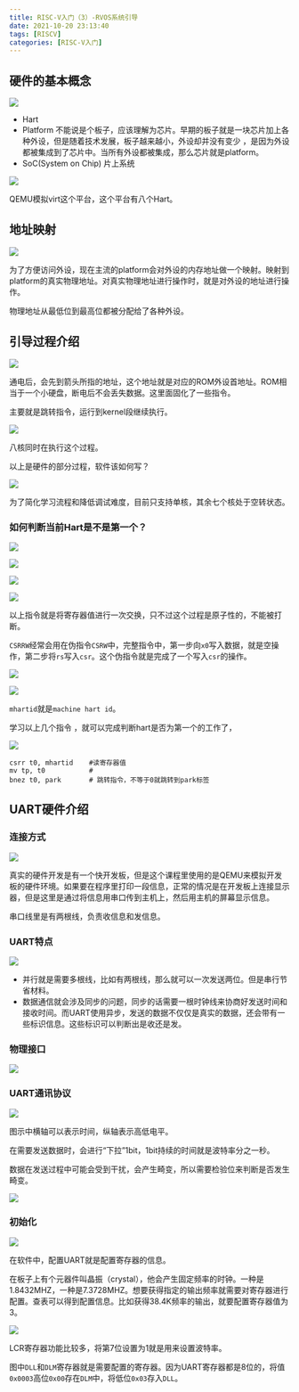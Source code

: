 ```yaml
---
title: RISC-V入门（3）-RVOS系统引导
date: 2021-10-20 23:13:40
tags: [RISCV]
categories: [RISC-V入门]
---
```


## 硬件的基本概念

![](https://picbed-1311007548.cos.ap-shanghai.myqcloud.com/markdown_picbed/img/202110202320868.png)

- Hart
- Platform
不能说是个板子，应该理解为芯片。早期的板子就是一块芯片加上各种外设，但是随着技术发展，板子越来越小，外设却并没有变少 ，是因为外设都被集成到了芯片中。当所有外设都被集成，那么芯片就是platform。
- SoC(System on Chip)
片上系统

![](https://picbed-1311007548.cos.ap-shanghai.myqcloud.com/markdown_picbed/img/202110202328649.png)

QEMU模拟virt这个平台，这个平台有八个Hart。

## 地址映射

![](https://picbed-1311007548.cos.ap-shanghai.myqcloud.com/markdown_picbed/img/202110202331403.png)

为了方便访问外设，现在主流的platform会对外设的内存地址做一个映射。映射到platform的真实物理地址。对真实物理地址进行操作时，就是对外设的地址进行操作。

物理地址从最低位到最高位都被分配给了各种外设。

## 引导过程介绍
![](https://picbed-1311007548.cos.ap-shanghai.myqcloud.com/markdown_picbed/img/202110202342918.png)

通电后，会先到箭头所指的地址，这个地址就是对应的ROM外设首地址。ROM相当于一个小硬盘，断电后不会丢失数据。这里面固化了一些指令。

主要就是跳转指令，运行到kernel段继续执行。

![](https://picbed-1311007548.cos.ap-shanghai.myqcloud.com/markdown_picbed/img/202110212317389.png)

八核同时在执行这个过程。

以上是硬件的部分过程，软件该如何写？

![](https://picbed-1311007548.cos.ap-shanghai.myqcloud.com/markdown_picbed/img/202110212320524.png)

为了简化学习流程和降低调试难度，目前只支持单核，其余七个核处于空转状态。

### 如何判断当前Hart是不是第一个？


![](https://picbed-1311007548.cos.ap-shanghai.myqcloud.com/markdown_picbed/img/202110212323556.png)

![](https://picbed-1311007548.cos.ap-shanghai.myqcloud.com/markdown_picbed/img/202110212325328.png)

![](https://picbed-1311007548.cos.ap-shanghai.myqcloud.com/markdown_picbed/img/202110212325081.png)

![](https://picbed-1311007548.cos.ap-shanghai.myqcloud.com/markdown_picbed/img/202110212327552.png)

以上指令就是将寄存器值进行一次交换，只不过这个过程是原子性的，不能被打断。

`CSRRW`经常会用在伪指令`CSRW`中，完整指令中，第一步向`x0`写入数据，就是空操作，第二步将`rs`写入`csr`。这个伪指令就是完成了一个写入`csr`的操作。

![](https://picbed-1311007548.cos.ap-shanghai.myqcloud.com/markdown_picbed/img/202110212333753.png)

![](https://picbed-1311007548.cos.ap-shanghai.myqcloud.com/markdown_picbed/img/202110212335906.png)

`mhartid`就是`machine hart id`。

学习以上几个指令 ，就可以完成判断hart是否为第一个的工作了， 

![](https://picbed-1311007548.cos.ap-shanghai.myqcloud.com/markdown_picbed/img/202110212337619.png)

```
csrr t0, mhartid    #读寄存器值
mv tp, t0           #
bnez t0, park       # 跳转指令，不等于0就跳转到park标签
```

## UART硬件介绍

### 连接方式
![](https://picbed-1311007548.cos.ap-shanghai.myqcloud.com/markdown_picbed/img/20211022171638.png)

真实的硬件开发是有一个快开发板，但是这个课程里使用的是QEMU来模拟开发板的硬件环境。如果要在程序里打印一段信息，正常的情况是在开发板上连接显示器，但是这里是通过将信息用串口传到主机上，然后用主机的屏幕显示信息。

串口线里是有两根线，负责收信息和发信息。

### UART特点

![](https://picbed-1311007548.cos.ap-shanghai.myqcloud.com/markdown_picbed/img/20211022172156.png)

- 并行就是需要多根线，比如有两根线，那么就可以一次发送两位。但是串行节省材料。
- 数据通信就会涉及同步的问题，同步的话需要一根时钟线来协商好发送时间和接收时间。而UART使用异步，发送的数据不仅仅是真实的数据，还会带有一些标识信息。这些标识可以判断出是收还是发。

### 物理接口

![](https://picbed-1311007548.cos.ap-shanghai.myqcloud.com/markdown_picbed/img/202110252233134.png)

### UART通讯协议

![](https://picbed-1311007548.cos.ap-shanghai.myqcloud.com/markdown_picbed/img/202110252235270.png)

图示中横轴可以表示时间，纵轴表示高低电平。

在需要发送数据时，会进行“下拉”1bit，1bit持续的时间就是波特率分之一秒。

数据在发送过程中可能会受到干扰，会产生畸变，所以需要检验位来判断是否发生畸变。


![](https://picbed-1311007548.cos.ap-shanghai.myqcloud.com/markdown_picbed/img/202110252246423.png)

### 初始化

![](https://picbed-1311007548.cos.ap-shanghai.myqcloud.com/markdown_picbed/img/202110252305528.png)

在软件中，配置UART就是配置寄存器的信息。

在板子上有个元器件叫晶振（crystal），他会产生固定频率的时钟。一种是1.8432MHZ，一种是7.3728MHZ。想要获得指定的输出频率就需要对寄存器进行配置。查表可以得到配置信息。比如获得38.4K频率的输出，就要配置寄存器值为3。

![](https://picbed-1311007548.cos.ap-shanghai.myqcloud.com/markdown_picbed/img/202110252310435.png)

LCR寄存器功能比较多，将第7位设置为1就是用来设置波特率。

图中`DLL`和`DLM`寄存器就是需要配置的寄存器。因为UART寄存器都是8位的，将值`0x0003`高位`0x00`存在`DLM`中，将低位`0x03`存入`DLL`。



